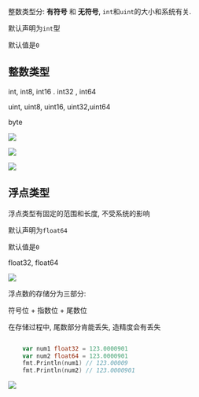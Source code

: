 整数类型分: **有符号** 和 **无符号**, `int`和`uint`的大小和系统有关.

默认声明为`int`型

默认值是`0`

## 整数类型

int, int8, int16 . int32 , int64

uint, uint8, uint16, uint32,uint64

byte



![](https://ws2.sinaimg.cn/large/006tKfTcly1g15ux7oujnj30zi0f2q3o.jpg)

![](https://ws3.sinaimg.cn/large/006tKfTcly1g15v0kvpj9j30yc0emwf8.jpg)

![](https://ws1.sinaimg.cn/large/006tKfTcly1g15v1v4fzqj316m0k2jsr.jpg)



##  浮点类型

浮点类型有固定的范围和长度, 不受系统的影响

默认声明为`float64`

默认值是`0`

float32, float64

![](https://ws1.sinaimg.cn/large/006tNc79ly1g1svm3r0ohj30xs08ogn1.jpg)

浮点数的存储分为三部分:

符号位 + 指数位 + 尾数位

在存储过程中, 尾数部分肯能丢失, 造精度会有丢失

```go

	var num1 float32 = 123.0000901
	var num2 float64 = 123.0000901
	fmt.Println(num1) // 123.00009
	fmt.Println(num2) // 123.0000901
```

![](https://ws4.sinaimg.cn/large/006tKfTcly1g17uj605lvj313k0acq45.jpg)





























